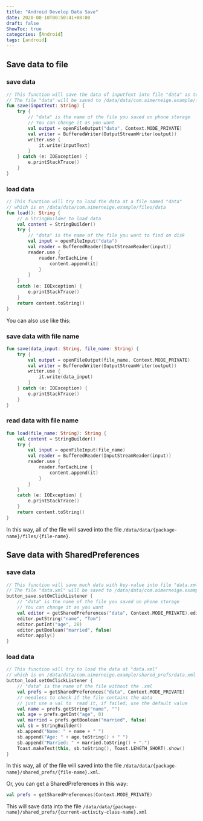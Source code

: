 ```yaml
---
title: "Android Develop Data Save"
date: 2020-08-10T00:50:41+08:00
draft: false
ShowToc: true
categories: [Android]
tags: [android]
---
```


## Save data to file

### save data

```kotlin
// This function will save the data of inputText into file "data" as text file
// The file "data" will be saved to /data/data/com.aimerneige.example/files/data
fun save(inputText: String) {
    try {
        // "data" is the name of the file you saved on phone storage
        // You can change it as you want
        val output = openFileOutput("data", Context.MODE_PRIVATE)
        val writer = BufferedWriter(OutputStreamWriter(output))
        writer.use {
            it.write(inputText)
        }
    } catch (e: IOException) {
        e.printStackTrace()
    }
}
```

### load data

```kotlin
// This function will try to load the data at a file named "data"
// which is on /data/data/com.aimerneige.example/files/data
fun load(): String {
    // a StringBuilder to load data
    val content = StringBuilder()
    try {
        // "data" is the name of the file you want to find on disk
        val input = openFileInput("data")
        val reader = BufferedReader(InputStreamReader(input))
        reader.use {
            reader.forEachLine {
                content.append(it)
            }
        }
    }
    catch (e: IOException) {
        e.printStackTrace()
    }
    return content.toString()
}
```

You can also use like this:

### save data with file name

```kotlin
fun save(data_input: String, file_name: String) {
    try {
        val output = openFileOutput(file_name, Context.MODE_PRIVATE)
        val writer = BufferedWriter(OutputStreamWriter(output))
        writer.use {
            it.write(data_input)
        }
    } catch (e: IOException) {
        e.printStackTrace()
    }
}
```

### read data with file name

```kotlin
fun load(file_name: String): String {
    val content = StringBuilder()
    try {
        val input = openFileInput(file_name)
        val reader = BufferedReader(InputStreamReader(input))
        reader.use {
            reader.forEachLine {
                content.append(it)
            }
        }
    }
    catch (e: IOException) {
        e.printStackTrace()
    }
    return content.toString()
}
```

In this way, all of the file will saved into the file `/data/data/{package-name}/files/{file-name}`.

## Save data with SharedPreferences

### save data

```kotlin
// This function will save much data with key-value into file "data.xml"
// The file "data.xml" will be saved to /data/data/com.aimerneige.example/shared_prefs/data.xml
button_save.setOnClickListener {
    // "data" is the name of the file you saved on phone storage
    // You can change it as you want
    val editor = getSharedPreferences("data", Context.MODE_PRIVATE).edit()
    editor.putString("name", "Tom")
    editor.putInt("age", 28)
    editor.putBoolean("married", false)
    editor.apply()
}

```

### load data

```kotlin
// This function will try to load the data at "data.xml"
// which is on /data/data/com.aimerneige.example/shared_prefs/data.xml
button_load.setOnClickListener {
    // "data" is the name of the file without the .xml
    val prefs = getSharedPreferences("data", Context.MODE_PRIVATE)
    // needless to check if the file contains the data
    // just use a val to  read it, if failed, use the default value
    val name = prefs.getString("name", "")
    val age = prefs.getInt("age", 0)
    val married = prefs.getBoolean("married", false)
    val sb = StringBuilder()
    sb.append("Name: " + name + " ")
    sb.append("Age: " + age.toString() + " ")
    sb.append("Married: " + married.toString() + ".")
    Toast.makeText(this, sb.toString(), Toast.LENGTH_SHORT).show()
}
```

In this way, all of the file will saved into the file `/data/data/{package-name}/shared_prefs/{file-name}.xml`.

Or, you can get a SharedPreferences in this way:

```kotlin
val prefs = getSharedPreferences(Context.MODE_PRIVATE)
```

This will save data into the file `/data/data/{package-name}/shared_prefs/{current-activity-class-name}.xml`
